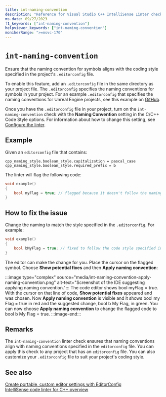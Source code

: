 ```yaml
---
title: int-naming-convention
description: "Reference for Visual Studio C++ IntelliSense Linter check int-naming-convention."
ms.date: 09/27/2023
f1_keywords: ["int-naming-convention"]
helpviewer_keywords: ["int-naming-convention"]
monikerRange: ">=msvc-170"
---
```

# `int-naming-convention`

Ensure that the naming convention for symbols aligns with the coding style specified in the project's `.editorconfig` file.

To enable this feature, add an `.editorconfig` file in the same directory as your project file. The `.editorconfig` specifies the naming conventions for symbols in your project. For an example `.editorconfig` that specifies the naming conventions for Unreal Engine projects, see this example on [GitHub](https://raw.githubusercontent.com/microsoft/vc-ue-extensions/main/Source/.editorconfig).

Once you have the `.editorconfig` file in your project, turn on the `int-naming-convention` check with the **Naming Convention** setting in the C/C++ Code Style options. For information about how to change this setting, see [Configure the linter](cpp-linter-overview.md#configure-the-linter).

## Example

Given an `editorconfig` file that contains:

```
cpp_naming_style.boolean_style.capitalization = pascal_case
cpp_naming_style.boolean_style.required_prefix = b
``````

The linter will flag the following code:

```cpp
void example()
{
    bool myFlag = true; // flagged because it doesn't follow the naming convention specified in the .editorconfig
}
```

## How to fix the issue

Change the naming to match the style specified in the `.editorconfig`. For example:

```cpp
void example()
{ 
    bool bMyFlag = true; // fixed to follow the code style specified in the .editorconfig
} 
```

The editor can make the change for you. Place the cursor on the flagged symbol. Choose **Show potential fixes** and then **Apply naming convention**:

:::image type="complex" source="media/int-naming-convention-apply-naming-convention.png" alt-text="Screenshot of the IDE suggesting applying naming convention.":::
The code editor shows bool myFlag = true. With the cursor on that line of code, **Show potential fixes** appeared and was chosen. Now **Apply naming convention** is visible and it shows bool my Flag = true in red and the suggested change, bool b My Flag, in green. You can now choose **Apply naming convention** to change the flagged code to bool b My Flag = true.
:::image-end:::

## Remarks

The `int-naming-convention` linter check ensures that naming conventions align with naming conventions specified in the `editorconfig` file. You can apply this check to any project that has an `editorconfig` file. You can also customize your `.editorconfig` file to suit your project's coding style.

## See also

[Create portable, custom editor settings with EditorConfig](/visualstudio/ide/create-portable-custom-editor-options)\
[IntelliSense code linter for C++ overview](cpp-linter-overview.md)